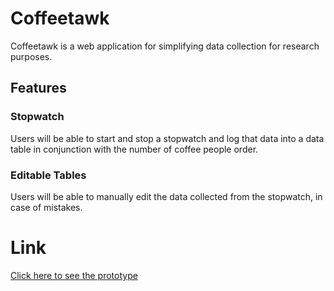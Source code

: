 # Coffeetawk
Coffeetawk is a web application for simplifying data collection for research purposes.
## Features
### Stopwatch
Users will be able to start and stop a stopwatch and log that data into a data table in conjunction with the number of coffee people order.
### Editable Tables
Users will be able to manually edit the data collected from the stopwatch, in case of mistakes.
# Link
[Click here to see the prototype](https://coffee-tawk.herokuapp.com/)